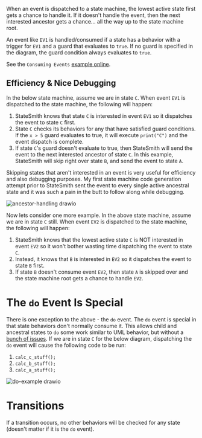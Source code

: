 When an event is dispatched to a state machine, the lowest active state first gets a chance to handle it. If it doesn't handle the event, then the next interested ancestor gets a chance... all the way up to the state machine root.

An event like `EV1` is handled/consumed if a state has a behavior with a trigger for `EV1` and a guard that evaluates to `true`. If no guard is specified in the diagram, the guard condition always evaluates to `true`.

See the `Consuming Events` [example online](https://statesmith.github.io/fundamentals-1/).

## Efficiency & Nice Debugging
In the below state machine, assume we are in state `C`. When event `EV1` is dispatched to the state machine, the following will happen:
1. StateSmith knows that state `C` is interested in event `EV1` so it dispatches the event to state `C` first.
2. State `C` checks its behaviors for any that have satisfied guard conditions. If the `x > 5` guard evaluates to true, it will execute `print("C")` and the event dispatch is complete.
3. If state `C`'s guard doesn't evaluate to true, then StateSmith will send the event to the next interested ancestor of state `C`. In this example, StateSmith will skip right over state `B`, and send the event to state `A`.

Skipping states that aren't interested in an event is very useful for efficiency and also debugging purposes. My first state machine code generation attempt prior to StateSmith sent the event to every single active ancestral state and it was such a pain in the butt to follow along while debugging.

![ancestor-handling drawio](https://github.com/StateSmith/StateSmith/assets/274012/9cf433dc-f408-46fa-b018-df2b63d2670f)

Now lets consider one more example. In the above state machine, assume we are in state `C` still. When event `EV2` is dispatched to the state machine, the following will happen:
1. StateSmith knows that the lowest active state `C` is NOT interested in event `EV2` so it won't bother wasting time dispatching the event to state `C`. 
2. Instead, it knows that `B` is interested in `EV2` so it dispatches the event to state `B` first.
3. If state `B` doesn't consume event `EV2`, then state `A` is skipped over and the state machine root gets a chance to handle `EV2`.


# The `do` Event Is Special
There is one exception to the above - the `do` event. The `do` event is special in that state behaviors don't normally consume it. This allows child and ancestral states to `do` some work similar to UML behavior, but without a [bunch of issues](https://github.com/StateSmith/StateSmith/discussions/194). If we are in state `C` for the below diagram, dispatching the `do` event will cause the following code to be run:
1. `calc_c_stuff();`
2. `calc_b_stuff();`
3. `calc_a_stuff();`

![do-example drawio](https://user-images.githubusercontent.com/274012/236533139-33d16c77-06c0-4525-968e-11d8df0b2d99.svg)

# Transitions
If a transition occurs, no other behaviors will be checked for any state (doesn't matter if it is the `do` event).